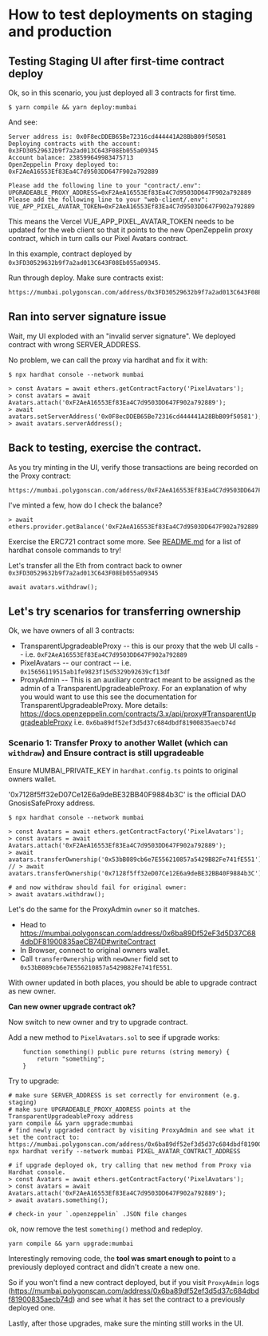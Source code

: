 # How to test deployments on staging and production

## Testing Staging UI after first-time contract deploy

Ok, so in this scenario, you just deployed all 3 contracts for first time.

    $ yarn compile && yarn deploy:mumbai

And see:

```
Server address is: 0x0F8ecDDEB65Be72316cd444441A28BbB09f50581
Deploying contracts with the account: 0x3FD30529632b9f7a2ad013C643F08Eb055a09345
Account balance: 238599649983475713
OpenZeppelin Proxy deployed to: 0xF2AeA16553Ef83Ea4C7d9503DD647F902a792889

Please add the following line to your "contract/.env": UPGRADEABLE_PROXY_ADDRESS=0xF2AeA16553Ef83Ea4C7d9503DD647F902a792889
Please add the following line to your "web-client/.env": VUE_APP_PIXEL_AVATAR_TOKEN=0xF2AeA16553Ef83Ea4C7d9503DD647F902a792889
```

This means the Vercel VUE_APP_PIXEL_AVATAR_TOKEN needs to be updated for the web client so that it points to the new OpenZeppelin proxy contract, which in turn calls our Pixel Avatars contract.

In this example, contract deployed by `0x3FD30529632b9f7a2ad013C643F08Eb055a09345`.

Run through deploy. Make sure contracts exist:

    https://mumbai.polygonscan.com/address/0x3FD30529632b9f7a2ad013C643F08Eb055a09345

## Ran into server signature issue

Wait, my UI exploded with an "invalid server signature". We deployed contract with wrong SERVER_ADDRESS.

No problem, we can call the proxy via hardhat and fix it with:

```
$ npx hardhat console --network mumbai

> const Avatars = await ethers.getContractFactory('PixelAvatars');
> const avatars = await Avatars.attach('0xF2AeA16553Ef83Ea4C7d9503DD647F902a792889');
> await avatars.setServerAddress('0x0F8ecDDEB65Be72316cd444441A28BbB09f50581');
> await avatars.serverAddress();
```

## Back to testing, exercise the contract.

As you try minting in the UI, verify those transactions are being recorded on the Proxy contract:

    https://mumbai.polygonscan.com/address/0xF2AeA16553Ef83Ea4C7d9503DD647F902a792889

I've minted a few, how do I check the balance?

```
> await ethers.provider.getBalance('0xF2AeA16553Ef83Ea4C7d9503DD647F902a792889');
```

Exercise the ERC721 contract some more. See [README.md](./README.md) for a list of hardhat console commands to try!

Let's transfer all the Eth from contract back to owner `0x3FD30529632b9f7a2ad013C643F08Eb055a09345`

```
await avatars.withdraw();
```

## Let's try scenarios for transferring ownership

Ok, we have owners of all 3 contracts:

-   TransparentUpgradeableProxy -- this is our proxy that the web UI calls -- i.e. `0xF2AeA16553Ef83Ea4C7d9503DD647F902a792889`
-   PixelAvatars -- our contract -- i.e. `0x15656119515ab1fe9823f15d5329b92639cf13df`
-   ProxyAdmin -- This is an auxiliary contract meant to be assigned as the admin of a TransparentUpgradeableProxy. For an explanation of why you would want to use this see the documentation for TransparentUpgradeableProxy. More details: <https://docs.openzeppelin.com/contracts/3.x/api/proxy#TransparentUpgradeableProxy> i.e. `0x6ba89df52ef3d5d37c684dbdf81900835aecb74d`

### Scenario 1: Transfer Proxy to another Wallet (which can `withdraw`) and Ensure contract is still upgradeable

Ensure MUMBAI_PRIVATE_KEY in `hardhat.config.ts` points to original owners wallet.

'0x7128f5ff32eD07Ce12E6a9deBE32BB40F9884b3C' is the official DAO GnosisSafeProxy address.

```
$ npx hardhat console --network mumbai

> const Avatars = await ethers.getContractFactory('PixelAvatars');
> const avatars = await Avatars.attach('0xF2AeA16553Ef83Ea4C7d9503DD647F902a792889');
> await avatars.transferOwnership('0x53bB089cb6e7E556210857a5429B82Fe741fE551');
// > await avatars.transferOwnership('0x7128f5ff32eD07Ce12E6a9deBE32BB40F9884b3C');

# and now withdraw should fail for original owner:
> await avatars.withdraw();
```

Let's do the same for the ProxyAdmin `owner` so it matches.

-   Head to https://mumbai.polygonscan.com/address/0x6ba89Df52eF3d5D37C684dbDF81900835aeCB74D#writeContract
-   In Browser, connect to original owners wallet.
-   Call `transferOwnership` with `newOwner` field set to `0x53bB089cb6e7E556210857a5429B82Fe741fE551`.

With owner updated in both places, you should be able to upgrade contract as new owner.

**Can new owner upgrade contract ok?**

Now switch to new owner and try to upgrade contract.

Add a new method to `PixelAvatars.sol` to see if upgrade works:

```
    function something() public pure returns (string memory) {
        return "something";
    }
```

Try to upgrade:

    # make sure SERVER_ADDRESS is set correctly for environment (e.g. staging)
    # make sure UPGRADEABLE_PROXY_ADDRESS points at the TransparentUpgradeableProxy address
    yarn compile && yarn upgrade:mumbai
    # find newly upgraded contract by visiting ProxyAdmin and see what it set the contract to: https://mumbai.polygonscan.com/address/0x6ba89df52ef3d5d37c684dbdf81900835aecb74d
    npx hardhat verify --network mumbai PIXEL_AVATAR_CONTRACT_ADDRESS

    # if upgrade deployed ok, try calling that new method from Proxy via Hardhat console.
    > const Avatars = await ethers.getContractFactory('PixelAvatars');
    > const avatars = await Avatars.attach('0xF2AeA16553Ef83Ea4C7d9503DD647F902a792889');
    > await avatars.something();

    # check-in your `.openzeppelin` .JSON file changes

ok, now remove the test `something()` method and redeploy.

    yarn compile && yarn upgrade:mumbai

Interestingly removing code, the **tool was smart enough to point** to a previously deployed contract and didn't create a new one.

So if you won't find a new contract deployed, but if you visit `ProxyAdmin` logs (https://mumbai.polygonscan.com/address/0x6ba89df52ef3d5d37c684dbdf81900835aecb74d) and see what it has set the contract to a previously deployed one.

Lastly, after those upgrades, make sure the minting still works in the UI.
